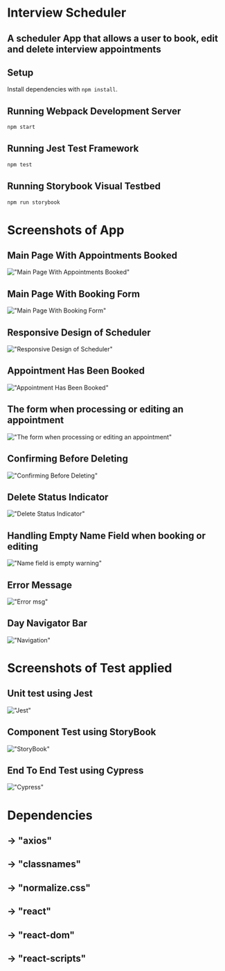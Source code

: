# Interview Scheduler
## A scheduler App that allows a user to book, edit and delete interview appointments

## Setup

Install dependencies with `npm install`.

## Running Webpack Development Server

```sh
npm start
```

## Running Jest Test Framework

```sh
npm test
```

## Running Storybook Visual Testbed

```sh
npm run storybook
```

# Screenshots of App

## Main Page With Appointments Booked
!["Main Page With Appointments Booked"](https://github.com/NB-famous/lighthouse-labs-scheduler/blob/master/docs/Homepage.png?raw=true)
## Main Page With Booking Form
!["Main Page With Booking Form"](https://github.com/NB-famous/lighthouse-labs-scheduler/blob/master/docs/Homepage2.png?raw=true)
## Responsive Design of Scheduler
!["Responsive Design of Scheduler"](https://github.com/NB-famous/lighthouse-labs-scheduler/blob/master/docs/Responsiveness.png?raw=true )
## Appointment Has Been Booked
!["Appointment Has Been Booked"](https://github.com/NB-famous/lighthouse-labs-scheduler/blob/master/docs/Appointment-Booked.png?raw=true)
## The form when processing or editing an appointment
!["The form when processing or editing an appointment"](https://github.com/NB-famous/lighthouse-labs-scheduler/blob/master/docs/Form-appointment.png?raw=true)
## Confirming Before Deleting
!["Confirming Before Deleting"](https://github.com/NB-famous/lighthouse-labs-scheduler/blob/master/docs/Confirm-delete.png?raw=true)
## Delete Status Indicator
!["Delete Status Indicator"](https://github.com/NB-famous/lighthouse-labs-scheduler/blob/master/docs/StatusSpinner.png?raw=true)
## Handling Empty Name Field when booking or editing
!["Name field is empty warning"](https://github.com/NB-famous/lighthouse-labs-scheduler/blob/master/docs/HandlingEmptyField.png?raw=true)
## Error Message
!["Error msg"](https://github.com/NB-famous/lighthouse-labs-scheduler/blob/master/docs/ErrorHandling.png?raw=true)
## Day Navigator Bar
!["Navigation"](https://github.com/NB-famous/lighthouse-labs-scheduler/blob/master/docs/Day-navigation.png?raw=true)

# Screenshots of Test applied 

## Unit test using Jest 
!["Jest"](https://github.com/NB-famous/lighthouse-labs-scheduler/blob/master/docs/Jest.png?raw=true)
## Component Test using StoryBook 
!["StoryBook"](https://github.com/NB-famous/lighthouse-labs-scheduler/blob/master/docs/StoryBook.png?raw=true)
## End To End Test using Cypress 
!["Cypress"](https://github.com/NB-famous/lighthouse-labs-scheduler/blob/master/docs/Cypress.png?raw=true)


# Dependencies
## -> "axios"
## -> "classnames"
## -> "normalize.css"
## -> "react"
## -> "react-dom"
## -> "react-scripts"





